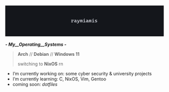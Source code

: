 ![banner](https://github.com/raymiamis/raymiamis/blob/main/raymiamis_banner.png)

***- _My__Operating__Systems_ -***

> **Arch** // **Debian** // **Windows 11**
>
> switching to **NixOS** rn

  
- I’m currently working on: some cyber security & university projects
- I’m currently learning: C, NixOS, Vim, Gentoo
- coming soon: *dotfiles*
